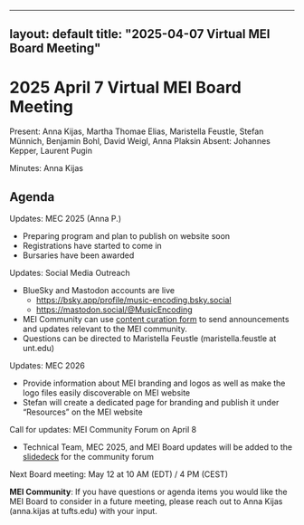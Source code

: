 
---
layout: default
title: "2025-04-07 Virtual MEI Board Meeting"
---

# 2025 April 7 Virtual MEI Board Meeting

Present: Anna Kijas, Martha Thomae Elias, Maristella Feustle, Stefan Münnich, Benjamin Bohl, David Weigl, Anna Plaksin
Absent: Johannes Kepper, Laurent Pugin

Minutes: Anna Kijas

## Agenda

Updates: MEC 2025 (Anna P.)
- Preparing program and plan to publish on website soon
- Registrations have started to come in
- Bursaries have been awarded


Updates: Social Media Outreach
- BlueSky and Mastodon accounts are live
    - https://bsky.app/profile/music-encoding.bsky.social
    - https://mastodon.social/@MusicEncoding
- MEI Community can use [content curation form](https://forms.gle/u8fj95149x1SzcDp9) to send announcements and updates relevant to the MEI community.
- Questions can be directed to Maristella Feustle (maristella.feustle at unt.edu)

Updates: MEC 2026
- Provide information about MEI branding and logos as well as make the logo files easily discoverable on MEI website
- Stefan will create a dedicated page for branding and publish it under “Resources” on the MEI website

Call for updates: MEI Community Forum on April 8
- Technical Team, MEC 2025, and MEI Board updates will be added to the [slidedeck](https://docs.google.com/presentation/d/1vTJdYSJ4Yt776yGp9bhXB-9dNwoEdGbJ9de2rWZtpeo/edit?usp=drive_link) for the community forum

Next Board meeting: May 12 at 10 AM (EDT) / 4 PM (CEST)


**MEI Community**: If you have questions or agenda items you would like the MEI Board to consider in a future meeting, please reach out to Anna Kijas (anna.kijas at tufts.edu) with your input.